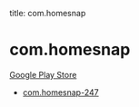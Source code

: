 title: com.homesnap
# com.homesnap


[Google Play Store](https://play.google.com/store/apps/details?id=com.homesnap)


* [com.homesnap-247](./com.homesnap-247/)